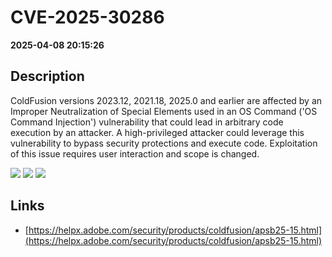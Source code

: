 # CVE-2025-30286

**2025-04-08 20:15:26**

## Description
ColdFusion versions 2023.12, 2021.18, 2025.0 and earlier are affected by an Improper Neutralization of Special Elements used in an OS Command ('OS Command Injection') vulnerability that could lead in arbitrary code execution by an attacker. A high-privileged attacker could leverage this vulnerability to bypass security protections and execute code. Exploitation of this issue requires user interaction and scope is changed.

![](https://img.shields.io/static/v1?label=Score&message=8.4&color=red)
![](https://img.shields.io/static/v1?label=Severity&message=HIGH&color=red)
![](https://img.shields.io/static/v1?label=CWE&message=RCE&color=green)

## Links
- [https://helpx.adobe.com/security/products/coldfusion/apsb25-15.html](https://helpx.adobe.com/security/products/coldfusion/apsb25-15.html)
